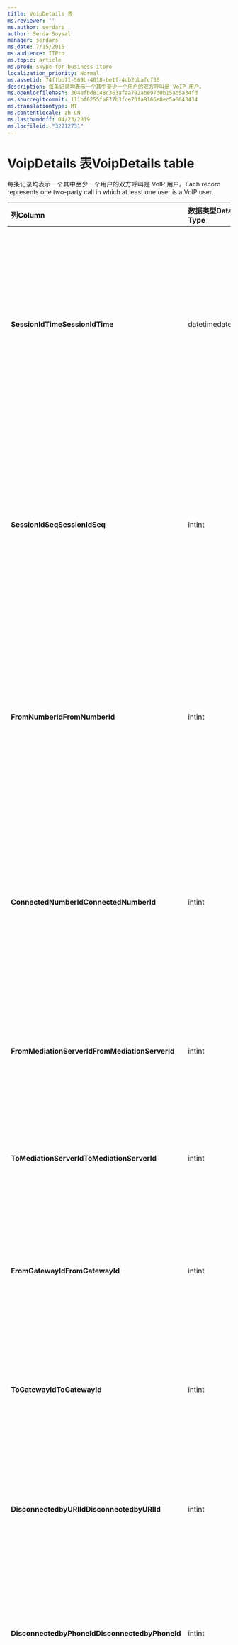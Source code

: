 ```yaml
---
title: VoipDetails 表
ms.reviewer: ''
ms.author: serdars
author: SerdarSoysal
manager: serdars
ms.date: 7/15/2015
ms.audience: ITPro
ms.topic: article
ms.prod: skype-for-business-itpro
localization_priority: Normal
ms.assetid: 74ffbb71-569b-4018-be1f-4db2bbafcf36
description: 每条记录均表示一个其中至少一个用户的双方呼叫是 VoIP 用户。
ms.openlocfilehash: 304efbd8148c363afaa792abe97d0b15ab5a34fd
ms.sourcegitcommit: 111bf6255fa877b3fce70fa8166e8ec5a6643434
ms.translationtype: MT
ms.contentlocale: zh-CN
ms.lasthandoff: 04/23/2019
ms.locfileid: "32212731"
---
```

# <a name="voipdetails-table"></a><span data-ttu-id="9c6e5-103">VoipDetails 表</span><span class="sxs-lookup"><span data-stu-id="9c6e5-103">VoipDetails table</span></span>
 
<span data-ttu-id="9c6e5-104">每条记录均表示一个其中至少一个用户的双方呼叫是 VoIP 用户。</span><span class="sxs-lookup"><span data-stu-id="9c6e5-104">Each record represents one two-party call in which at least one user is a VoIP user.</span></span>
  
|<span data-ttu-id="9c6e5-105">**列**</span><span class="sxs-lookup"><span data-stu-id="9c6e5-105">**Column**</span></span>|<span data-ttu-id="9c6e5-106">**数据类型**</span><span class="sxs-lookup"><span data-stu-id="9c6e5-106">**Data Type**</span></span>|<span data-ttu-id="9c6e5-107">**键/索引**</span><span class="sxs-lookup"><span data-stu-id="9c6e5-107">**Key/Index**</span></span>|<span data-ttu-id="9c6e5-108">**详细信息**</span><span class="sxs-lookup"><span data-stu-id="9c6e5-108">**Details**</span></span>|
|:-----|:-----|:-----|:-----|
|<span data-ttu-id="9c6e5-109">**SessionIdTime**</span><span class="sxs-lookup"><span data-stu-id="9c6e5-109">**SessionIdTime**</span></span> <br/> |<span data-ttu-id="9c6e5-110">datetime</span><span class="sxs-lookup"><span data-stu-id="9c6e5-110">datetime</span></span>  <br/> |<span data-ttu-id="9c6e5-111">Primary</span><span class="sxs-lookup"><span data-stu-id="9c6e5-111">Primary</span></span>  <br/> |<span data-ttu-id="9c6e5-112">会话请求的时间。</span><span class="sxs-lookup"><span data-stu-id="9c6e5-112">Time of session request.</span></span> <span data-ttu-id="9c6e5-113">与**SessionIdSeq**结合使用，来唯一地标识会话。</span><span class="sxs-lookup"><span data-stu-id="9c6e5-113">Used in conjunction with **SessionIdSeq** to uniquely identify a session.</span></span> <span data-ttu-id="9c6e5-114">[Dialogs 表中的业务服务器 2015 Skype](dialogs.md)的详细信息，请参阅。</span><span class="sxs-lookup"><span data-stu-id="9c6e5-114">See the [Dialogs table in Skype for Business Server 2015](dialogs.md) for more information.</span></span> <br/> |
|<span data-ttu-id="9c6e5-115">**SessionIdSeq**</span><span class="sxs-lookup"><span data-stu-id="9c6e5-115">**SessionIdSeq**</span></span> <br/> |<span data-ttu-id="9c6e5-116">int</span><span class="sxs-lookup"><span data-stu-id="9c6e5-116">int</span></span>  <br/> |<span data-ttu-id="9c6e5-117">Primary</span><span class="sxs-lookup"><span data-stu-id="9c6e5-117">Primary</span></span>  <br/> |<span data-ttu-id="9c6e5-118">标识会话的 ID 号。</span><span class="sxs-lookup"><span data-stu-id="9c6e5-118">ID number to identify the session.</span></span> <span data-ttu-id="9c6e5-119">与**SessionIdTime**结合使用，来唯一地标识会话。</span><span class="sxs-lookup"><span data-stu-id="9c6e5-119">Used in conjunction with **SessionIdTime** to uniquely identify a session.</span></span> <span data-ttu-id="9c6e5-120">[Dialogs 表中的业务服务器 2015 Skype](dialogs.md)的详细信息，请参阅。</span><span class="sxs-lookup"><span data-stu-id="9c6e5-120">See the [Dialogs table in Skype for Business Server 2015](dialogs.md) for more information.</span></span> <br/> |
|<span data-ttu-id="9c6e5-121">**FromNumberId**</span><span class="sxs-lookup"><span data-stu-id="9c6e5-121">**FromNumberId**</span></span> <br/> |<span data-ttu-id="9c6e5-122">int</span><span class="sxs-lookup"><span data-stu-id="9c6e5-122">int</span></span>  <br/> |<span data-ttu-id="9c6e5-123">外</span><span class="sxs-lookup"><span data-stu-id="9c6e5-123">Foreign</span></span>  <br/> |<span data-ttu-id="9c6e5-124">呼叫者的**PhoneId** 。</span><span class="sxs-lookup"><span data-stu-id="9c6e5-124">**PhoneId** of the caller.</span></span> <span data-ttu-id="9c6e5-125">请参阅[Phones 表](phones.md)的详细信息。</span><span class="sxs-lookup"><span data-stu-id="9c6e5-125">See the [Phones table](phones.md) for more information.</span></span> <span data-ttu-id="9c6e5-126">如果不为 NULL 并**FromGatewayId**不为 NULL，则呼叫者是 PSTN 用户。</span><span class="sxs-lookup"><span data-stu-id="9c6e5-126">If not NULL and **FromGatewayId** is not NULL, then the caller was a PSTN user.</span></span> <br/> |
|<span data-ttu-id="9c6e5-127">**ConnectedNumberId**</span><span class="sxs-lookup"><span data-stu-id="9c6e5-127">**ConnectedNumberId**</span></span> <br/> |<span data-ttu-id="9c6e5-128">int</span><span class="sxs-lookup"><span data-stu-id="9c6e5-128">int</span></span>  <br/> |<span data-ttu-id="9c6e5-129">外</span><span class="sxs-lookup"><span data-stu-id="9c6e5-129">Foreign</span></span>  <br/> |<span data-ttu-id="9c6e5-130">呼叫接收者的**PhoneId** 。</span><span class="sxs-lookup"><span data-stu-id="9c6e5-130">**PhoneId** of the call receiver.</span></span> <span data-ttu-id="9c6e5-131">请参阅[Phones 表](phones.md)的详细信息。</span><span class="sxs-lookup"><span data-stu-id="9c6e5-131">See the [Phones table](phones.md) for more information.</span></span> <span data-ttu-id="9c6e5-132">如果不为 NULL 并**ToGatewayId**不为 NULL，然后呼叫接收者的 PSTN 用户。</span><span class="sxs-lookup"><span data-stu-id="9c6e5-132">If not NULL and **ToGatewayId** is not NULL, then the call receiver was a PSTN user.</span></span> <br/> |
|<span data-ttu-id="9c6e5-133">**FromMediationServerId**</span><span class="sxs-lookup"><span data-stu-id="9c6e5-133">**FromMediationServerId**</span></span> <br/> |<span data-ttu-id="9c6e5-134">int</span><span class="sxs-lookup"><span data-stu-id="9c6e5-134">int</span></span>  <br/> |<span data-ttu-id="9c6e5-135">外</span><span class="sxs-lookup"><span data-stu-id="9c6e5-135">Foreign</span></span>  <br/> |<span data-ttu-id="9c6e5-136">呼叫来自中介服务器。</span><span class="sxs-lookup"><span data-stu-id="9c6e5-136">The Mediation Server the call is coming from.</span></span> <span data-ttu-id="9c6e5-137">请参阅[MediationServers 表](mediationservers.md)的详细信息。</span><span class="sxs-lookup"><span data-stu-id="9c6e5-137">See the [MediationServers table](mediationservers.md) for more information.</span></span> <br/> |
|<span data-ttu-id="9c6e5-138">**ToMediationServerId**</span><span class="sxs-lookup"><span data-stu-id="9c6e5-138">**ToMediationServerId**</span></span> <br/> |<span data-ttu-id="9c6e5-139">int</span><span class="sxs-lookup"><span data-stu-id="9c6e5-139">int</span></span>  <br/> |<span data-ttu-id="9c6e5-140">外</span><span class="sxs-lookup"><span data-stu-id="9c6e5-140">Foreign</span></span>  <br/> |<span data-ttu-id="9c6e5-141">中介服务器称为转到。</span><span class="sxs-lookup"><span data-stu-id="9c6e5-141">The Mediation Server called is going to.</span></span> <span data-ttu-id="9c6e5-142">请参阅[MediationServers 表](mediationservers.md)的详细信息。</span><span class="sxs-lookup"><span data-stu-id="9c6e5-142">See the [MediationServers table](mediationservers.md) for more information.</span></span> <br/> |
|<span data-ttu-id="9c6e5-143">**FromGatewayId**</span><span class="sxs-lookup"><span data-stu-id="9c6e5-143">**FromGatewayId**</span></span> <br/> |<span data-ttu-id="9c6e5-144">int</span><span class="sxs-lookup"><span data-stu-id="9c6e5-144">int</span></span>  <br/> |<span data-ttu-id="9c6e5-145">外</span><span class="sxs-lookup"><span data-stu-id="9c6e5-145">Foreign</span></span>  <br/> |<span data-ttu-id="9c6e5-146">来自网关呼叫。</span><span class="sxs-lookup"><span data-stu-id="9c6e5-146">Gateway the call is coming from.</span></span> <span data-ttu-id="9c6e5-147">请参阅[网关表中的业务服务器 2015 Skype](gateways.md)的详细信息。</span><span class="sxs-lookup"><span data-stu-id="9c6e5-147">See the [Gateways table in Skype for Business Server 2015](gateways.md) for more information.</span></span> <br/> |
|<span data-ttu-id="9c6e5-148">**ToGatewayId**</span><span class="sxs-lookup"><span data-stu-id="9c6e5-148">**ToGatewayId**</span></span> <br/> |<span data-ttu-id="9c6e5-149">int</span><span class="sxs-lookup"><span data-stu-id="9c6e5-149">int</span></span>  <br/> |<span data-ttu-id="9c6e5-150">外</span><span class="sxs-lookup"><span data-stu-id="9c6e5-150">Foreign</span></span>  <br/> |<span data-ttu-id="9c6e5-151">网关呼叫转到。</span><span class="sxs-lookup"><span data-stu-id="9c6e5-151">Gateway the call is going to.</span></span> <span data-ttu-id="9c6e5-152">请参阅[网关表中的业务服务器 2015 Skype](gateways.md)的详细信息。</span><span class="sxs-lookup"><span data-stu-id="9c6e5-152">See the [Gateways table in Skype for Business Server 2015](gateways.md) for more information.</span></span> <br/> |
|<span data-ttu-id="9c6e5-153">**DisconnectedbyURIId**</span><span class="sxs-lookup"><span data-stu-id="9c6e5-153">**DisconnectedbyURIId**</span></span> <br/> |<span data-ttu-id="9c6e5-154">int</span><span class="sxs-lookup"><span data-stu-id="9c6e5-154">int</span></span>  <br/> |<span data-ttu-id="9c6e5-155">外</span><span class="sxs-lookup"><span data-stu-id="9c6e5-155">Foreign</span></span>  <br/> |<span data-ttu-id="9c6e5-156">断开呼叫，如果用户具有 URI 的用户的 URI。</span><span class="sxs-lookup"><span data-stu-id="9c6e5-156">URI of the user who disconnected the call, if the user has a URI.</span></span> <span data-ttu-id="9c6e5-157">请参阅[用户表](users.md)的详细信息。</span><span class="sxs-lookup"><span data-stu-id="9c6e5-157">See the [Users table](users.md) for more information.</span></span> <br/> |
|<span data-ttu-id="9c6e5-158">**DisconnectedbyPhoneId**</span><span class="sxs-lookup"><span data-stu-id="9c6e5-158">**DisconnectedbyPhoneId**</span></span> <br/> |<span data-ttu-id="9c6e5-159">int</span><span class="sxs-lookup"><span data-stu-id="9c6e5-159">int</span></span>  <br/> |<span data-ttu-id="9c6e5-160">外</span><span class="sxs-lookup"><span data-stu-id="9c6e5-160">Foreign</span></span>  <br/> |<span data-ttu-id="9c6e5-161">从电话情况下，断开呼叫的电话 ID 已断开连接。</span><span class="sxs-lookup"><span data-stu-id="9c6e5-161">ID of the phone that disconnected the call was disconnected from a phone.</span></span> <span data-ttu-id="9c6e5-162">请参阅[Phones 表](phones.md)的详细信息。</span><span class="sxs-lookup"><span data-stu-id="9c6e5-162">See the [Phones table](phones.md) for more information.</span></span> <br/> |
|<span data-ttu-id="9c6e5-163">**LastModifiedTime**</span><span class="sxs-lookup"><span data-stu-id="9c6e5-163">**LastModifiedTime**</span></span> <br/> |<span data-ttu-id="9c6e5-164">Datetime</span><span class="sxs-lookup"><span data-stu-id="9c6e5-164">Datetime</span></span>  <br/> ||<span data-ttu-id="9c6e5-165">供监控服务内部使用。</span><span class="sxs-lookup"><span data-stu-id="9c6e5-165">For internal use by the Monitoring service.</span></span>  <br/> <span data-ttu-id="9c6e5-166">为业务服务器 2015年在 Skype 引入了此字段。</span><span class="sxs-lookup"><span data-stu-id="9c6e5-166">This field was introduced in Skype for Business Server 2015.</span></span>  <br/> |
   


